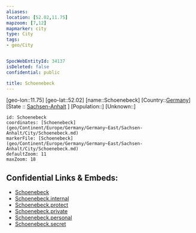 ```yaml
---
aliases: 
location: [52.02,11.75]
mapzoom: [7,12] 
mapmarker: city 
type: City
tags:
- geo/City


SpocWebEntityId: 34137
isDeleted: false
confidential: public

title: Schoenebeck
---
```

[geo-lon::11.75]
[geo-lat::52.02]
[name::Schoenebeck]
[Country::[Germany](geo/Continent/Europe/Germany.md)]
[State :: [Sachsen-Anhalt](geo/Continent/Europe/Germany/Germany~East/Sachsen-Anhalt.md) ]
[Population::]
[Unknown::]


```leaflet
id: Schoenebeck
coordinates: [Schoenebeck](geo/Continent/Europe/Germany/Germany~East/Sachsen-Anhalt/City/Schoenebeck.md)
markerFile: [Schoenebeck](geo/Continent/Europe/Germany/Germany~East/Sachsen-Anhalt/City/Schoenebeck.md)
defaultZoom: 11 
maxZoom: 18
```


## Confidential Links & Embeds: 
- [Schoenebeck](../../../../../../../../_public/geo/Continent/Europe/Germany/Germany~East/Sachsen-Anhalt/City/Schoenebeck.md) 
- [Schoenebeck.internal](../../../../../../../../_internal/geo/Continent/Europe/Germany/Germany~East/Sachsen-Anhalt/City/Schoenebeck.internal.md) 
- [Schoenebeck.protect](../../../../../../../../_protect/geo/Continent/Europe/Germany/Germany~East/Sachsen-Anhalt/City/Schoenebeck.protect.md) 
- [Schoenebeck.private](../../../../../../../../_private/geo/Continent/Europe/Germany/Germany~East/Sachsen-Anhalt/City/Schoenebeck.private.md) 
- [Schoenebeck.personal](../../../../../../../../_personal/geo/Continent/Europe/Germany/Germany~East/Sachsen-Anhalt/City/Schoenebeck.personal.md) 
- [Schoenebeck.secret](../../../../../../../../_secret/geo/Continent/Europe/Germany/Germany~East/Sachsen-Anhalt/City/Schoenebeck.secret.md) 
